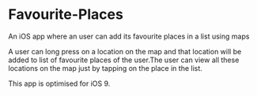# Favourite-Places
An iOS app where an user can add its favourite places in a list using maps

A user can long press on a location on the map and that location will be added to list of favourite places of the user.The user can view all these locations on the map just by tapping on the place in the list.

This app is optimised for iOS 9.
